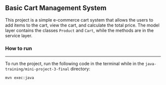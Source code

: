 ## Basic Cart Management System
This project is a simple e-commerce cart system that allows the users to add items
to the cart, view the cart, and calculate the total price. The model layer contains
the classes `Product` and `Cart`, while the methods are in the service layer.

### How to run
***
To run the project, run the following code in the terminal while in the 
`java-training/mini-project-3-final` directory:
```
mvn exec:java
```

